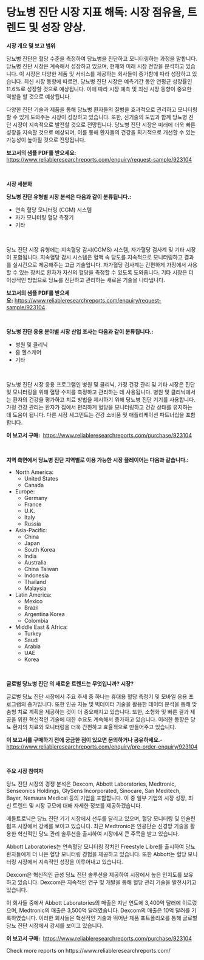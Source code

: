 <p><h1>당뇨병 진단 시장 지표 해독: 시장 점유율, 트렌드 및 성장 양상.</h1></p><p><strong>시장 개요 및 보고 범위</strong></p>
<p><p>당뇨병 진단은 혈당 수준을 측정하여 당뇨병을 진단하고 모니터링하는 과정을 말합니다. 당뇨병 진단 시장은 계속해서 성장하고 있으며, 현재와 미래 시장 전망을 분석하고 있습니다. 이 시장은 다양한 제품 및 서비스를 제공하는 회사들이 증가함에 따라 성장하고 있습니다. 최신 시장 동향에 따르면, 당뇨병 진단 시장은 예측기간 동안 연평균 성장률인 11.6%로 성장할 것으로 예상됩니다. 이에 따라 시장 예측 및 최신 시장 동향이 중요한 역할을 할 것으로 예상됩니다.</p><p>다양한 진단 기술과 제품을 통해 당뇨병 환자들의 질병을 효과적으로 관리하고 모니터링할 수 있게 도와주는 시장이 성장하고 있습니다. 또한, 신기술의 도입과 함께 당뇨병 진단 시장이 지속적으로 발전할 것으로 전망됩니다. 당뇨병 진단 시장은 미래에 더욱 빠른 성장을 지속할 것으로 예상되며, 이를 통해 환자들의 건강을 획기적으로 개선할 수 있는 가능성이 높아질 것으로 전망됩니다.</p></p>
<p><strong>보고서의 샘플 PDF를 받으세요:</strong> <a href="https://www.reliableresearchreports.com/enquiry/request-sample/923104">https://www.reliableresearchreports.com/enquiry/request-sample/923104</a></p>
<p>&nbsp;</p>
<p><strong>시장 세분화</strong></p>
<p><strong>당뇨병 진단 유형별 시장 분석은 다음과 같이 분류됩니다.:</strong></p>
<p><ul><li>연속 혈당 모니터링 (CGM) 시스템</li><li>자가 모니터링 혈당 측정기</li><li>기타</li></ul></p>
<p>&nbsp;</p>
<p><p>당뇨 진단 시장 유형에는 지속혈당 감시(CGMS) 시스템, 자가혈당 검사계 및 기타 시장이 포함됩니다. 지속혈당 감시 시스템은 혈액 속 당도를 지속적으로 모니터링하고 결과를 실시간으로 제공해주는 고급 기술입니다. 자가혈당 검사계는 간편하게 가정에서 사용할 수 있는 장치로 환자가 자신의 혈당을 측정할 수 있도록 도와줍니다. 기타 시장은 더 이상적인 방법으로 당뇨를 진단하고 관리하는 새로운 기술을 나타냅니다.</p></p>
<p><strong>보고서의 샘플 PDF를 받으세요:</strong>&nbsp;<a href="https://www.reliableresearchreports.com/enquiry/request-sample/923104">https://www.reliableresearchreports.com/enquiry/request-sample/923104</a></p>
<p>&nbsp;</p>
<p><strong> 당뇨병 진단 응용 분야별 시장 산업 조사는 다음과 같이 분류됩니다.:</strong></p>
<p><ul><li>병원 및 클리닉</li><li>홈 헬스케어</li><li>기타</li></ul></p>
<p>&nbsp;</p>
<p><p>당뇨병 진단 시장 응용 프로그램인 병원 및 클리닉, 가정 건강 관리 및 기타 시장은 진단 및 모니터링을 위해 혈당 수치를 측정하고 관리하는 데 사용됩니다. 병원 및 클리닉에서는 환자의 건강을 평가하고 치료 방법을 제시하기 위해 당뇨병 진단 기기를 사용합니다. 가정 건강 관리는 환자가 집에서 편리하게 혈당을 모니터링하고 건강 상태를 유지하는 데 도움이 됩니다. 다른 시장 세그먼트는 건강 소비품 및 애플리케이션 파트너십을 포함합니다.</p></p>
<p><strong>이 보고서 구매:</strong>&nbsp; <a href="https://www.reliableresearchreports.com/purchase/923104">https://www.reliableresearchreports.com/purchase/923104</a></p>
<p>&nbsp;</p>
<p><strong>지역 측면에서 당뇨병 진단 지역별로 이용 가능한 시장 플레이어는 다음과 같습니다.:</strong></p>
<p><ul>
    <li>
        North America:
        <ul>
            <li>United States</li>
            <li>Canada</li>
        </ul>
    </li>
    <li>
        Europe:
        <ul>
            <li>Germany</li>
            <li>France</li>
            <li>U.K.</li>
            <li>Italy</li>
            <li>Russia</li>
        </ul>
    </li>
    <li>
        Asia-Pacific:
        <ul>
            <li>China</li>
            <li>Japan</li>
            <li>South Korea</li>
            <li>India</li>
            <li>Australia</li>
            <li>China Taiwan</li>
            <li>Indonesia</li>
            <li>Thailand</li>
            <li>Malaysia</li>
        </ul>
    </li>
    <li>
        Latin America:
        <ul>
            <li>Mexico</li>
            <li>Brazil</li>
            <li>Argentina Korea</li>
            <li>Colombia</li>
        </ul>
    </li>
    <li>
        Middle East & Africa:
        <ul>
            <li>Turkey</li>
            <li>Saudi</li>
            <li>Arabia</li>
            <li>UAE</li>
            <li>Korea</li>
        </ul>
    </li>
    </ul></p>
<p>&nbsp;</p>
<p><strong>글로벌 당뇨병 진단 의 새로운 트렌드는 무엇입니까? 시장?</strong></p>
<p><p>글로벌 당뇨 진단 시장에서 주요 추세 중 하나는 휴대용 혈당 측정기 및 모바일 응용 프로그램의 증가입니다. 또한 인공 지능 및 빅데이터 기술을 활용한 데이터 분석을 통해 맞춤형 치료 계획을 제공하는 것이 더 중요해지고 있습니다. 또한, 소형화 및 빠른 결과 제공을 위한 혁신적인 기술에 대한 수요도 계속해서 증가하고 있습니다. 이러한 동향은 당뇨 환자의 치료와 모니터링을 더욱 간편하고 효율적으로 만들어주고 있습니다.</p></p>
<p><strong>이 보고서를 구매하기 전에 궁금한 점이 있으면 문의하거나 공유하세요.</strong>- <a href="https://www.reliableresearchreports.com/enquiry/pre-order-enquiry/923104">https://www.reliableresearchreports.com/enquiry/pre-order-enquiry/923104</a></p>
<p>&nbsp;</p>
<p><strong>주요 시장 참여자</strong></p>
<p><p>당뇨 진단 시장의 경쟁 분석은 Dexcom, Abbott Laboratories, Medtronic, Senseonics Holdings, GlySens Incorporated, Sinocare, San Meditech, Bayer, Nemaura Medical 등의 기업을 포함합니다. 이 중 일부 기업의 시장 성장, 최신 트렌드 및 시장 규모에 대해 자세한 정보를 제공하겠습니다.</p><p>메들트로닉은 당뇨 진단 기기 시장에서 선두를 달리고 있으며, 혈당 모니터링 및 인슐린 펌프 시장에서 강세를 보이고 있습니다. 최근 Medtronic은 인공단순 신경망 기술을 활용한 혁신적인 당뇨 관리 솔루션을 출시하여 시장에서 큰 주목을 받고 있습니다.</p><p>Abbott Laboratories는 연속혈당 모니터링 장치인 Freestyle Libre를 출시하여 당뇨 환자들에게 더 나은 혈당 모니터링 경험을 제공하고 있습니다. 또한 Abbott는 혈당 모니터링 시장에서 지속적인 성장을 이루어내고 있습니다.</p><p>Dexcom은 혁신적인 급성 당뇨 진단 솔루션을 제공하여 시장에서 높은 인지도를 보유하고 있습니다. Dexcom은 지속적인 연구 및 개발을 통해 혈당 관리 기술을 발전시키고 있습니다.</p><p>이 회사들 중에서 Abbott Laboratories의 매출은 지난 연도에 3,400억 달러에 이르렀으며, Medtronic의 매출은 3,500억 달러였습니다. Dexcom의 매출은 10억 달러를 기록하였습니다. 이러한 회사들은 혁신적인 기술과 뛰어난 제품 포트폴리오를 통해 글로벌 당뇨 진단 시장에서 강세를 보이고 있습니다.</p></p>
<p><strong>이 보고서 구매:</strong>&nbsp;&nbsp;<a href="https://www.reliableresearchreports.com/purchase/923104">https://www.reliableresearchreports.com/purchase/923104</a></p>
<p>Check more reports on https://www.reliableresearchreports.com/</p>
